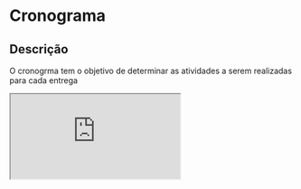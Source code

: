 # Cronograma

## Descrição

O cronogrma tem o objetivo de determinar as atividades a serem realizadas para cada entrega

<iframe src="https://docs.google.com/spreadsheets/d/e/2PACX-1vSYiaPLNDRO2nTRU3RlknLy3KjL90v4tKLdaPAr3-6jkLSqF1UCSAodoUWXqLzDNKF-59PzrmE82AnA/pubhtml?widget=true&amp;headers=false"></iframe>